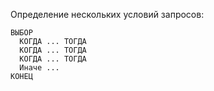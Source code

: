 Определение нескольких условий запросов:

```
ВЫБОР
  КОГДА ... ТОГДА
  КОГДА ... ТОГДА
  КОГДА ... ТОГДА
  Иначе ...
КОНЕЦ
```

